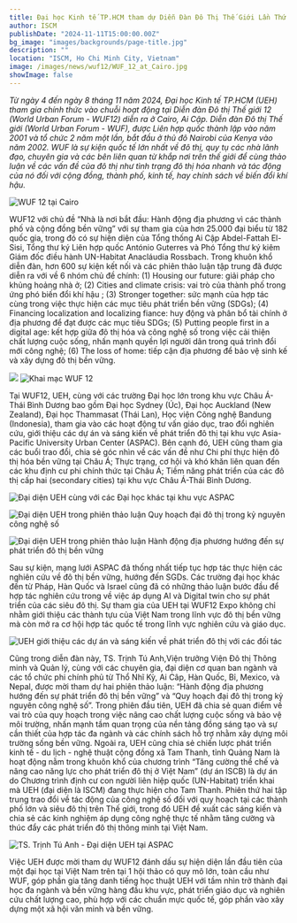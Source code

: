 ```yaml
---
title: Đại học Kinh tế TP.HCM tham dự Diễn Đàn Đô Thị Thế Giới Lần Thứ 12 tại Cairo, Ai Cập
author: ISCM
publishDate: "2024-11-11T15:00:00.00Z"
bg_image: "images/backgrounds/page-title.jpg"
description: ""
location: "ISCM, Ho Chi Minh City, Vietnam"
image: /images/news/wuf12/WUF_12_at_Cairo.jpg
showImage: false
---
```


*Từ ngày 4 đến ngày 8 tháng 11 năm 2024, Đại học Kinh tế TP.HCM (UEH) tham gia chính thức vào chuỗi hoạt động tại Diễn đàn Đô thị Thế giới 12 (World Urban Forum - WUF12) diễn ra ở Cairo, Ai Cập. Diễn đàn Đô thị Thế giới (World Urban Forum - WUF), được Liên hợp quốc thành lập vào năm 2001 và tổ chức 2 năm một lần,  bắt đầu ở thủ đô Nairobi của Kenya vào năm 2002. WUF là sự kiện quốc tế lớn nhất về đô thị, quy tụ các nhà lãnh đạo, chuyên gia và các bên liên quan từ khắp nơi trên thế giới để cùng thảo luận về các vấn đề của đô thị như tình trạng đô thị hóa nhanh và tác động của nó đối với cộng đồng, thành phố, kinh tế, hay chính sách về biến đổi khí hậu.*

![WUF 12 tại Cairo](/images/news/wuf12/WUF_12_at_Cairo.jpg)

WUF12 với chủ đề “Nhà là nơi bắt đầu: Hành động địa phương vì các thành phố và cộng đồng bền vững” với sự tham gia của hơn 25.000 đại biểu từ 182 quốc gia, trong đó có sự hiện diện của Tổng thống Ai Cập Abdel-Fattah El-Sisi, Tổng thư ký Liên hợp quốc António Guterres và Phó Tổng thư ký kiêm Giám đốc điều hành UN-Habitat Anacláudia Rossbach. Trong khuôn khổ diễn đàn, hơn 600 sự kiện kết nối và các phiên thảo luận tập trung đã được diễn ra với về 6 nhóm chủ đề chính: (1) Housing our future: giải pháp cho khủng hoảng nhà ở; (2) Cities and climate crisis: vai trò của thành phố trong ứng phó biến đổi khí hậu ; (3) Stronger together: sức mạnh của hợp tác cùng  trong việc thực hiện các mục tiêu phát triển bền vững (SDGs); (4) Financing localization and localizing fiance: huy động và phân bổ tài chính ở địa phương để đạt được các mục tiêu SDGs; (5) Putting people first in a digital age: kết hợp giữa đô thị hóa và công nghệ số trong việc cải thiện chất lượng cuộc sống, nhấn mạnh quyền lợi người dân trong quá trình đổi mới công nghệ; (6) The loss of home: tiếp cận địa phương để bảo vệ sinh kế và xây dựng đô thị bền vững.

![](/images/news/wuf12/WUF_12_opening.jpg)
![Khai mạc WUF 12](/images/news/wuf12/WUF_12_opening_2.jpg)

Tại WUF12, UEH, cùng với các trường Đại học lớn trong khu vực Châu Á-Thái Bình Dương bao gồm Đại học Sydney (Úc), Đại học Auckland (New Zealand), Đại học Thammasat (Thái Lan), Học viện Công nghệ Bandung (Indonesia), tham gia vào các hoạt động tư vấn giáo dục, trao đổi nghiên cứu, giới thiệu các dự án và sáng kiến về phát triển đô thị tại khu vực Asia-Pacific University Urban Center (ASPAC). Bên cạnh đó, UEH cũng tham gia các buổi trao đổi, chia sẻ góc nhìn về các vấn đề như Chi phí thực hiện đô thị hóa bền vững tại Châu Á; Thực trạng, cơ hội và khó khăn liên quan đến các khu định cư phi chính thức tại Châu Á; Tiềm năng phát triển của các đô thị cấp hai (secondary cities) tại khu vực Châu Á-Thái Bình Dương.

![Đại diện UEH cùng với các Đại học khác tại khu vực ASPAC](/images/news/wuf12/Đại_diện_UEH_cùng_với_các_Đại_học_khác_tại_khu_vực_ASPAC.jpg)

![Đại diện UEH trong phiên thảo luận Quy hoạch đại đô thị trong kỷ nguyên công nghệ số](/images/news/wuf12/Đại_diện_UEH_trong_phiên_thảo_luận_Quy_hoạch_đại_đô_thị_trong_kỷ_nguyên_công_nghệ_số.jpg)

![Đại diện UEH trong phiên thảo luận Hành động địa phương hướng đến sự phát triển đô thị bền vững](/images/news/wuf12/Đại_diện_UEH_trong_phiên_thảo_luận_Hành_động_địa_phương_hướng_đến_sự_phát_triển_đô_thị_bền_vững.jpg)

Sau sự kiện, mạng lưới ASPAC đã thống nhất tiếp tục hợp tác thực hiện các nghiên cứu về đô thị bền vững, hướng đến SGDs. Các trường đại học khác đến từ Pháp, Hàn Quốc và Israel cũng đã có những thảo luận bước đầu để hợp tác nghiên cứu trong về việc áp dụng AI và Digital twin cho sự phát triển của các siêu đô thị. Sự tham gia của UEH tại WUF12 Expo không chỉ nhằm giới thiệu các thành tựu của Việt Nam trong lĩnh vực đô thị bền vững mà còn mở ra cơ hội hợp tác quốc tế trong lĩnh vực nghiên cứu và giáo dục. 

![UEH giới thiệu các dự án và sáng kiến về phát triển đô thị với các đối tác](/images/news/wuf12/UEH_giới_thiệu_các_dự_án_và_sáng_kiến_về_phát_triển_đô_thị_với_các_đối_tác.jpg)

Cũng trong diễn đàn này, TS. Trịnh Tú Anh,Viện trưởng Viện Đô thị Thông minh và Quản lý, cùng với các chuyên gia, đại diện cơ quan ban ngành và các tổ chức phi chính phủ từ Thổ Nhĩ Kỳ, Ai Câp, Hàn Quốc, Bỉ, Mexico, và Nepal,  được mời tham dự hai phiên thảo luận: “Hành động địa phương hướng đến sự phát triển đô thị bền vững” và “Quy hoạch đại đô thị trong kỷ nguyên công nghệ số”. Trong phiên đầu tiên, UEH đã chia sẻ quan điểm về vai trò của quy hoạch trong việc nâng cao chất lượng cuộc sống và bảo vệ môi trường, nhấn mạnh tầm quan trọng của nền tảng đồng sáng tạo và sự cần thiết của hợp tác đa ngành và các chính sách hỗ trợ nhằm xây dựng môi trường sống bền vững. Ngoài ra, UEH cũng chia sẻ chiến lược phát triển kinh tế - du lịch - nghệ thuật cộng đồng xã Tam Thanh, tỉnh Quảng Nam là hoạt động nằm trong khuôn khổ của chương trình “Tăng cường thể chế và nâng cao năng lực cho phát triển đô thị ở Việt Nam” (dự án ISCB) là dự án do Chương trình định cư con người liên hiệp quốc (UN-Habitat) triển khai mà UEH (đại diện là ISCM) đang thực hiện cho Tam Thanh. Phiên thứ hai tập trung trao đổi về tác động của công nghệ số đối với quy hoạch tại các thành phố lớn và siêu đô thị trên Thế giới, trong đó UEH đề xuất các sáng kiến và chia sẻ các kinh nghiệm áp dụng công nghệ thực tế nhằm tăng cường và thúc đẩy các phát triển đô thị thông minh tại Việt Nam. 

![TS. Trịnh Tú Anh - Đại diện UEH tại ASPAC](/images/news/wuf12/TS_Trịnh_Tú_Anh_-_Đại_diện_UEH_tại_ASPAC.jpg)

Việc UEH được mời tham dự WUF12 đánh dấu sự hiện diện lần đầu tiên của một đại học tại Việt Nam trên tại 1 hội thảo có quy mô lớn, toàn cầu như WUF, góp phần gia tăng danh tiếng học thuật UEH với tầm nhìn trở thành đại học đa ngành và bền vững hàng đầu khu vực, phát triển giáo dục và nghiên cứu chất lượng cao, phù hợp với các chuẩn mực quốc tế, góp phần vào xây dựng một xã hội văn minh và bền vững.
